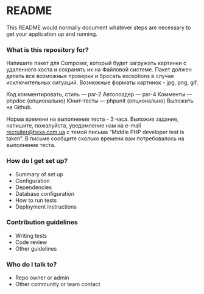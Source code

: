 # README #

This README would normally document whatever steps are necessary to get your application up and running.

### What is this repository for? ###

Напишите пакет для Composer, который будет загружать картинки с удаленного хоста и сохранять их на Файловой системе. Пакет должен делать все возможные проверки и бросать exceptions в случае исключительных ситуаций. Возможные форматы картинок - jpg, png, gif.

Код комментировать, стиль — psr-2
Автолоадер — psr-4
Комменты — phpdoc (опционально)
Юнит-тесты — phpunit  (опционально)
Выложить на Github.

Норма времени на выполнение теста - 3 часа.
Выложив задание, напишите, пожалуйста, уведомление нам на e-mail recruiter@hexa.com.ua
с темой письма “Middle PHP developer test is taken”. В письме сообщите сколько времени вам потребовалось на выполнение теста.

### How do I get set up? ###

* Summary of set up
* Configuration
* Dependencies
* Database configuration
* How to run tests
* Deployment instructions

### Contribution guidelines ###

* Writing tests
* Code review
* Other guidelines

### Who do I talk to? ###

* Repo owner or admin
* Other community or team contact